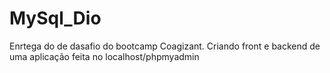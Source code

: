 # MySql_Dio
Enrtega do de dasafio do bootcamp Coagizant. Criando front e backend  de uma aplicação feita no localhost/phpmyadmin
